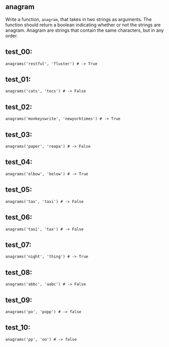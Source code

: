 ## anagram

Write a function, `anagram`, that takes in two strings as arguments. The function should return a boolean indicating whether or not the strings are anagram. Anagram are strings that contain the same characters, but in any order.

## test_00:

`anagrams('restful', 'fluster') # -> True`

## test_01:

`anagrams('cats', 'tocs') # -> False`

## test_02:

`anagrams('monkeyswrite', 'newyorktimes') # -> True`

## test_03:

`anagrams('paper', 'reapa') # -> False`

## test_04:

`anagrams('elbow', 'below') # -> True`

## test_05:

`anagrams('tax', 'taxi') # -> False`

## test_06:

`anagrams('taxi', 'tax') # -> False`

## test_07:

`anagrams('night', 'thing') # -> True`

## test_08:

`anagrams('abbc', 'aabc') # -> False`

## test_09:

`anagrams('po', 'popp') # -> false`

## test_10:

`anagrams('pp', 'oo') # -> false`
